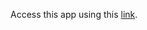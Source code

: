 Access this app using this <a href="https://mlapplinearregression-predictstudentscore.streamlit.app/">link</a>.
